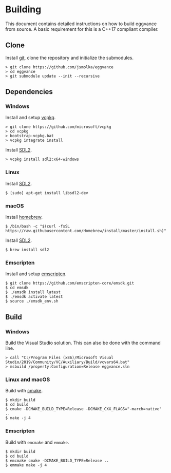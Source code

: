 # Building
This document contains detailed instructions on how to build eggvance from source. A basic requirement for this is a C++17 compliant compiler.

## Clone
Install [git](https://git-scm.com/), clone the repository and initialize the submodules.

```
> git clone https://github.com/jsmolka/eggvance
> cd eggvance
> git submodule update --init --recursive
```

## Dependencies

### Windows
Install and setup [vcpkg](https://github.com/microsoft/vcpkg).

```
> git clone https://github.com/microsoft/vcpkg
> cd vcpkg
> bootstrap-vcpkg.bat
> vcpkg integrate install
```

Install [SDL2](https://libsdl.org/download-2.0.php).

```
> vcpkg install sdl2:x64-windows
```

### Linux
Install [SDL2](https://libsdl.org/download-2.0.php).

```
$ [sudo] apt-get install libsdl2-dev
```

### macOS
Install [homebrew](https://brew.sh/).

```
$ /bin/bash -c "$(curl -fsSL https://raw.githubusercontent.com/Homebrew/install/master/install.sh)"
```

Install [SDL2](https://libsdl.org/download-2.0.php).

```
$ brew install sdl2
```

### Emscripten
Install and setup [emscripten](https://emscripten.org/).

```
$ git clone https://github.com/emscripten-core/emsdk.git
$ cd emsdk
$ ./emsdk install latest
$ ./emsdk activate latest
$ source ./emsdk_env.sh
```

## Build

### Windows
Build the Visual Studio solution. This can also be done with the command line.

```
> call "C:/Program Files (x86)/Microsoft Visual Studio/2019/Community/VC/Auxiliary/Build/vcvars64.bat"
> msbuild /property:Configuration=Release eggvance.sln
```

### Linux and macOS
Build with [cmake](https://cmake.org/).

```
$ mkdir build
$ cd build
$ cmake -DCMAKE_BUILD_TYPE=Release -DCMAKE_CXX_FLAGS="-march=native" ..
$ make -j 4
```

### Emscripten
Build with `emcmake` and `emmake`.

```
$ mkdir build
$ cd build
$ emcmake cmake -DCMAKE_BUILD_TYPE=Release ..
$ emmake make -j 4
```
